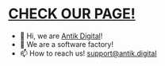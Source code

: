 # [CHECK OUR PAGE!](https://antik-digital.github.io)
- 👋 Hi, we are [Antik Digital](mailto:support@antik.digital?subject=[GitHub])!
- 👀 We are a software factory!
- 📫 How to reach us! [support@antik.digital](mailto:support@antik.digital?subject=[GitHub]%20Source%20Han%20Sans)
